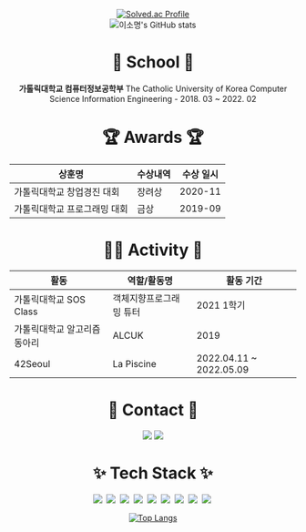 <div align="center"> 
  
[![Solved.ac Profile](http://mazassumnida.wtf/api/v2/generate_badge?boj=so4644009)](https://solved.ac/so4644009/)  
![이소명's GitHub stats](https://github-readme-stats.vercel.app/api?username=LeeSoMyoung&show_icons=true&theme=radical)  

  
  
  # 🏫 School 🏫
  **가톨릭대학교 컴퓨터정보공학부** The Catholic University of Korea Computer Science Information Engineering - 2018. 03 ~ 2022. 02
  
  
  # 🏆 Awards 🏆
  |상훈명|수상내역|수상 일시|
  |---|---|---|
  |가톨릭대학교 창업경진 대회|장려상|2020-11|
  |가톨릭대학교 프로그래밍 대회|금상|2019-09|
  
  
  # 👩‍💻 Activity 👩‍
 |활동|역할/활동명|활동 기간|
  |---|---|---|
  |가톨릭대학교 SOS Class|객체지향프로그래밍 튜터|2021 1학기|
  |가톨릭대학교 알고리즘 동아리|ALCUK|2019|
  |42Seoul|La Piscine|2022.04.11 ~ 2022.05.09|

</div>

# <div align="center">📧 Contact 📧</div>
<div align="center">
  
  <a href="https://velog.io/@leesomyoung" target="_blank"><img src="https://img.shields.io/badge/Velog-184D66?style=flat-square&logo=VectorLogoZone&logoColor=mint"/></a>
  <a href="mailto:so4644009@gmail.com" target="_blank"><img src="https://img.shields.io/badge/Gmail-EA4335?style=flat-square&logo=Gmail&logoColor=white"/></a> 
</div>

  
# <div align="center">✨ Tech Stack ✨</div>

<div align="center">
<img src="https://img.shields.io/badge/-A8B9CC?style=flat-square&logo=C&logoColor=white"/></a>&nbsp 
<img src="https://img.shields.io/badge/C%2B%2B-00599C?style=flat-square&logo=C%2B%2B&logoColor=white"/></a>&nbsp 
<img src="https://img.shields.io/badge/Java-007396?style=flat-square&logo=Java&logoColor=white"/></a>&nbsp 
<img src="https://img.shields.io/badge/HTML-E34F26?style=flat-square&logo=html5&logoColor=white"/></a>&nbsp 
<img src="https://img.shields.io/badge/CSS-1572B6?style=flat-square&logo=css3&logoColor=white"/></a>&nbsp 
<img src="https://img.shields.io/badge/Javascript-F7DF1E?style=flat-square&logo=JavaScript&logoColor=white"/></a>&nbsp 
<img src="https://img.shields.io/badge/Android-3DDC84?style=flat-square&logo=Android&logoColor=white"/></a>&nbsp 
<img src="https://img.shields.io/badge/Firebase-FFCA28?style=flat-square&logo=Firebase&logoColor=white"/></a>&nbsp 
<img src="https://img.shields.io/badge/React-61DAFB?style=flat-square&logo=React&logoColor=white"/></a>&nbsp 

[![Top Langs](https://github-readme-stats.vercel.app/api/top-langs/?username=LeeSoMyoung)](https://github.com/anuraghazra/github-readme-stats)

</div>
